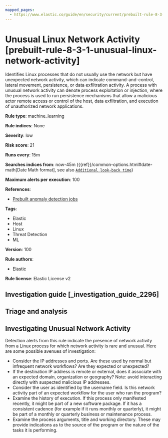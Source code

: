 ```yaml
---
mapped_pages:
  - https://www.elastic.co/guide/en/security/current/prebuilt-rule-8-3-1-unusual-linux-network-activity.html
---
```


# Unusual Linux Network Activity [prebuilt-rule-8-3-1-unusual-linux-network-activity]

Identifies Linux processes that do not usually use the network but have unexpected network activity, which can indicate command-and-control, lateral movement, persistence, or data exfiltration activity. A process with unusual network activity can denote process exploitation or injection, where the process is used to run persistence mechanisms that allow a malicious actor remote access or control of the host, data exfiltration, and execution of unauthorized network applications.

**Rule type**: machine_learning

**Rule indices**: None

**Severity**: low

**Risk score**: 21

**Runs every**: 15m

**Searches indices from**: now-45m ({{ref}}/common-options.html#date-math[Date Math format], see also [`Additional look-back time`](docs-content://solutions/security/detect-and-alert/create-detection-rule.md#rule-schedule))

**Maximum alerts per execution**: 100

**References**:

* [Prebuilt anomaly detection jobs](docs-content://reference/security/prebuilt-anomaly-detection-jobs.md)

**Tags**:

* Elastic
* Host
* Linux
* Threat Detection
* ML

**Version**: 100

**Rule authors**:

* Elastic

**Rule license**: Elastic License v2

## Investigation guide [_investigation_guide_2296]

## Triage and analysis

## Investigating Unusual Network Activity
Detection alerts from this rule indicate the presence of network activity from a Linux process for which network activity is rare and unusual.  Here are some possible avenues of investigation:
- Consider the IP addresses and ports. Are these used by normal but infrequent network workflows? Are they expected or unexpected?
- If the destination IP address is remote or external, does it associate with an expected domain, organization or geography? Note: avoid interacting directly with suspected malicious IP addresses.
- Consider the user as identified by the username field. Is this network activity part of an expected workflow for the user who ran the program?
- Examine the history of execution. If this process only manifested recently, it might be part of a new software package. If it has a consistent cadence (for example if it runs monthly or quarterly), it might be part of a monthly or quarterly business or maintenance process.
- Examine the process arguments, title and working directory. These may provide indications as to the source of the program or the nature of the tasks it is performing.

